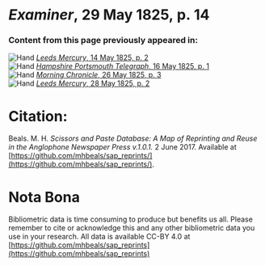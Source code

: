 # *Examiner*, 29 May 1825, p. 14  
  
### Content from this page previously appeared in:  
![Hand](http://scissorsandpaste.net/wp-content/uploads/2017/06/smallhandpointer.png) [*Leeds Mercury*, 14 May 1825, p. 2](https://mhbeals.github.io/sap_html/Leeds-Mercury/Leeds-Mercury-14-May-1825-p-2)  
![Hand](http://scissorsandpaste.net/wp-content/uploads/2017/06/smallhandpointer.png) [*Hampshire Portsmouth Telegraph*, 16 May 1825, p. 1](https://mhbeals.github.io/sap_html/Hampshire-Portsmouth-Telegraph/Hampshire-Portsmouth-Telegraph-16-May-1825-p-1)  
![Hand](http://scissorsandpaste.net/wp-content/uploads/2017/06/smallhandpointer.png) [*Morning Chronicle*, 26 May 1825, p. 3](https://mhbeals.github.io/sap_html/Morning-Chronicle/Morning-Chronicle-26-May-1825-p-3)  
![Hand](http://scissorsandpaste.net/wp-content/uploads/2017/06/smallhandpointer.png) [*Leeds Mercury*, 28 May 1825, p. 2](https://mhbeals.github.io/sap_html/Leeds-Mercury/Leeds-Mercury-28-May-1825-p-2)  


# Citation: 

Beals. M. H. *Scissors and Paste Database: A Map of Reprinting and Reuse in the Anglophone Newspaper Press v.1.0.1.* 2 June 2017. Available at [https://github.com/mhbeals/sap_reprints/](https://github.com/mhbeals/sap_reprints/). 

# Nota Bona

Bibliometric data is time consuming to produce but benefits us all. Please remember to cite or acknowledge this and any other bibliometric data you use in your research. All data is available CC-BY 4.0 at [https://github.com/mhbeals/sap_reprints](https://github.com/mhbeals/sap_reprints)